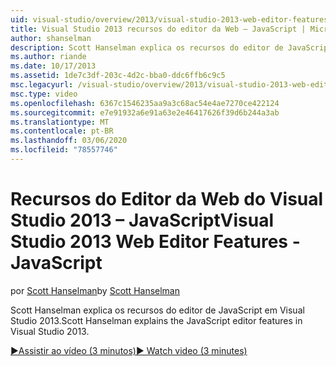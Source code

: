 ```yaml
---
uid: visual-studio/overview/2013/visual-studio-2013-web-editor-features-javascript
title: Visual Studio 2013 recursos do editor da Web – JavaScript | Microsoft Docs
author: shanselman
description: Scott Hanselman explica os recursos do editor de JavaScript em Visual Studio 2013.
ms.author: riande
ms.date: 10/17/2013
ms.assetid: 1de7c3df-203c-4d2c-bba0-ddc6ffb6c9c5
msc.legacyurl: /visual-studio/overview/2013/visual-studio-2013-web-editor-features-javascript
msc.type: video
ms.openlocfilehash: 6367c1546235aa9a3c68ac54e4ae7270ce422124
ms.sourcegitcommit: e7e91932a6e91a63e2e46417626f39d6b244a3ab
ms.translationtype: MT
ms.contentlocale: pt-BR
ms.lasthandoff: 03/06/2020
ms.locfileid: "78557746"
---
```

# <a name="visual-studio-2013-web-editor-features---javascript"></a><span data-ttu-id="c23b2-103">Recursos do Editor da Web do Visual Studio 2013 – JavaScript</span><span class="sxs-lookup"><span data-stu-id="c23b2-103">Visual Studio 2013 Web Editor Features - JavaScript</span></span>

<span data-ttu-id="c23b2-104">por [Scott Hanselman](https://github.com/shanselman)</span><span class="sxs-lookup"><span data-stu-id="c23b2-104">by [Scott Hanselman](https://github.com/shanselman)</span></span>

<span data-ttu-id="c23b2-105">Scott Hanselman explica os recursos do editor de JavaScript em Visual Studio 2013.</span><span class="sxs-lookup"><span data-stu-id="c23b2-105">Scott Hanselman explains the JavaScript editor features in Visual Studio 2013.</span></span>

[<span data-ttu-id="c23b2-106">&#9654;Assistir ao vídeo (3 minutos)</span><span class="sxs-lookup"><span data-stu-id="c23b2-106">&#9654; Watch video (3 minutes)</span></span>](https://channel9.msdn.com/Blogs/ASP-NET-Site-Videos/visual-studio-2013-web-editor-features-javascript)
